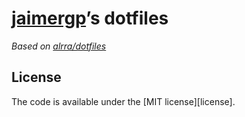 # [jaimergp](https://github.com/jaimergp)’s dotfiles

_Based on [alrra/dotfiles](https://github.com/alrra/dotfiles)_

## License

The code is available under the [MIT license][license].


